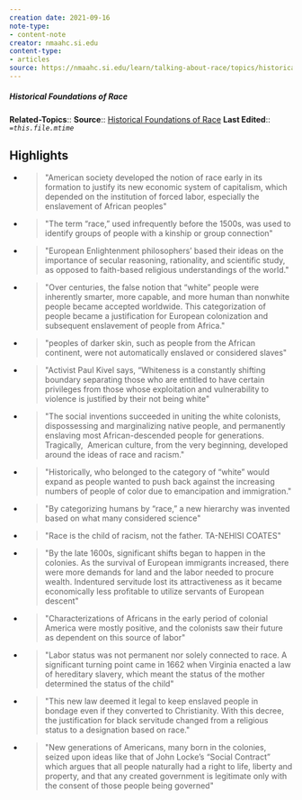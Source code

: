 ```yaml
---
creation date: 2021-09-16
note-type:
- content-note
creator: nmaahc.si.edu
content-type: 
- articles
source: https://nmaahc.si.edu/learn/talking-about-race/topics/historical-foundations-race
---
```

##### Historical Foundations of Race
**Related-Topics**:: 
**Source**:: [Historical Foundations of Race](https://nmaahc.si.edu/learn/talking-about-race/topics/historical-foundations-race)
**Last Edited**:: *`=this.file.mtime`*

## Highlights
- > "American society developed the notion of race early in its formation to justify its new economic system of capitalism, which depended on the institution of forced labor, especially the enslavement of African peoples" 
- > "The term “race,” used infrequently before the 1500s, was used to identify groups of people with a kinship or group connection" 
- > "European Enlightenment philosophers’ based their ideas on the importance of secular reasoning, rationality, and scientific study, as opposed to faith-based religious understandings of the world." 
- > "Over centuries, the false notion that “white” people were inherently smarter, more capable, and more human than nonwhite people became accepted worldwide. This categorization of people became a justification for European colonization and subsequent enslavement of people from Africa." 
- > "peoples of darker skin, such as people from the African continent, were not automatically enslaved or considered slaves" 
- > "Activist Paul Kivel says, “Whiteness is a constantly shifting boundary separating those who are entitled to have certain privileges from those whose exploitation and vulnerability to violence is justified by their not being white" 
- > "The social inventions succeeded in uniting the white colonists, dispossessing and marginalizing native people, and permanently enslaving most African-descended people for generations. Tragically,  American culture, from the very beginning, developed around the ideas of race and racism." 
- > "Historically, who belonged to the category of “white” would expand as people wanted to push back against the increasing numbers of people of color due to emancipation and immigration." 
- > "By categorizing humans by “race,” a new hierarchy was invented based on what many considered science" 
- > "Race is the child of racism, not the father.
    TA-NEHISI COATES" 
- > "By the late 1600s, significant shifts began to happen in the colonies. As the survival of European immigrants increased, there were more demands for land and the labor needed to procure wealth. Indentured servitude lost its attractiveness as it became economically less profitable to utilize servants of European descent" 
- > "Characterizations of Africans in the early period of colonial America were mostly positive, and the colonists saw their future as dependent on this source of labor" 
- > "Labor status was not permanent nor solely connected to race. A significant turning point came in 1662 when Virginia enacted a law of hereditary slavery, which meant the status of the mother determined the status of the child" 
- > "This new law deemed it legal to keep enslaved people in bondage even if they converted to Christianity. With this decree, the justification for black servitude changed from a religious status to a designation based on race." 
- > "New generations of Americans, many born in the colonies, seized upon ideas like that of John Locke’s “Social Contract” which argues that all people naturally had a right to life, liberty and property, and that any created government is legitimate only with the consent of those people being governed" 
